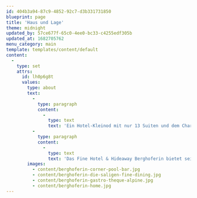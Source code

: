 ```yaml
---
id: 404b3a94-87c9-4852-92c7-d3b331731850
blueprint: page
title: 'Haus und Lage'
theme: midnight
updated_by: 57ce677f-65c0-4ee0-bc33-c4255edf305b
updated_at: 1682705762
menu_category: main
template: templates/content/default
content:
  -
    type: set
    attrs:
      id: lh0p6g8t
      values:
        type: about
        text:
          -
            type: paragraph
            content:
              -
                type: text
                text: 'Ein Hotel-Kleinod mit nur 13 Suiten und dem Charme eines leidenschaftlich kuratierten Privatanwesens. Malerisch gelegen auf 1500 m in Südtirols hohem Südosten, in herrlich hügelig-bergiger Wald- und Wiesenlandschaft am Fuße des ungleichen Zwillingspaars Weiß- und Schwarzhorn, dem Süden zugewandt mit weitem Blick auf ein eindrückliches Berg- panorama, fernab der Geräuschkulisse des urbanen Lebens.'
          -
            type: paragraph
            content:
              -
                type: text
                text: 'Das Fine Hotel & Hideaway Berghoferin bietet seinen Gästen ein mit hohem Anspruch an Ästhetik und Qualität gestaltetes Haus, das mit viel Bemühen um die es beheimatende Landschaft, ihre Historie und Werte umgebaut und mit bewusstem Blick für die besonderen Dinge ausgestattet wurde. Dabei versteht es sich sowohl als ein Ort des Savoir-vivre, der das Versprechen von Genuss und Begegnung in kulturaffinem, mondänem Ambiente birgt, als auch als Refugium der Ruhe und Entschleunigung für Gäste, die Erholung suchen und vielfältige Möglichkeiten zu einem wahren Naturerleben schätzen. Berghoferin ist gleichermaßen Fine Hotel & Hideaway.'
        images:
          - content/berghoferin-corner-pool-bar.jpg
          - content/berghoferin-die-saligen-fine-dining.jpg
          - content/berghoferin-gastro-theque-alpine.jpg
          - content/berghoferin-home.jpg
---
```

